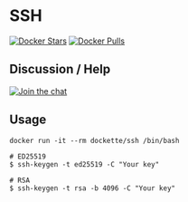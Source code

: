 # SSH

[![Docker Stars](https://img.shields.io/docker/stars/dockette/ssh.svg?style=flat)](https://hub.docker.com/r/dockette/ssh/)
[![Docker Pulls](https://img.shields.io/docker/pulls/dockette/ssh.svg?style=flat)](https://hub.docker.com/r/dockette/ssh/)

## Discussion / Help

[![Join the chat](https://img.shields.io/gitter/room/dockette/dockette.svg?style=flat-square)](https://gitter.im/dockette/dockette?utm_source=badge&utm_medium=badge&utm_campaign=pr-badge&utm_content=badge)

## Usage

```
docker run -it --rm dockette/ssh /bin/bash
```

```
# ED25519
$ ssh-keygen -t ed25519 -C "Your key"

# RSA
$ ssh-keygen -t rsa -b 4096 -C "Your key"
```
